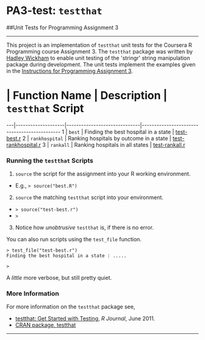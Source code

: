 
PA3-test: `testthat`  
=====================
##Unit Tests for Programming Assignment 3

---------------------------------------

This project is an implementation of `testthat` unit tests for the Coursera R Programming course Assignment 3.  The `testthat` package was written by [Hadley Wickham](http://had.co.nz/) to enable unit testing of the 'stringr' string manipulation package during development.  The unit tests implement the examples given in the [Instructions for Programming Assignment 3](https://d396qusza40orc.cloudfront.net/rprog%2Fdoc%2FProgAssignment3.pdf).

 # | Function Name      | Description                             | `testthat` Script
---|--------------------|------------------------------|---------------------------------------------
 1 | `best`         | Finding the best hospital in a state    | [test-best.r](./test-best.r)
 2 | `rankhospital` | Ranking hospitals by outcome in a state | [test-rankhospital.r](./test-rankhospital.r)
 3 | `rankall`      | Ranking hospitals in all states         | [test-rankall.r](./test-rankall.r)

### Running the `testthat` Scripts  

1. `source` the script for the assignment into your R working environment.  
  + E.g., `> source("best.R")`  
2. `source` the matching `testthat` script into your environment.  
  + `> source("test-best.r")`  
  + `>`  
  
3. Notice how _unobtrusive_ `testthat` is, if there is no error.  

You can also run scripts using the `test_file` function.
```
> test_file("test-best.r")
Finding the best hospital in a state : .....

> 
```

A _little_ more verbose, but still pretty quiet.

### More Information 

For more information on the `testthat` package see,

-  [testthat: Get Started with Testing](http://journal.r-project.org/archive/2011-1/RJournal_2011-1_Wickham.pdf), _R Journal_, June 2011.  
- [CRAN package, testthat](http://cran.r-project.org/web/packages/testthat/index.html)

-----
